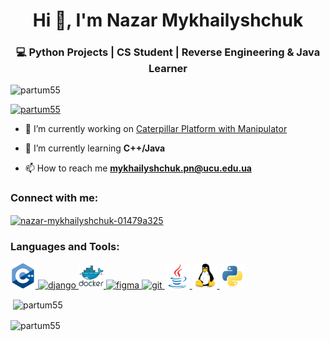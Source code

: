 <h1 align="center">Hi 👋, I'm Nazar Mykhailyshchuk</h1>
<h3 align="center">💻 Python Projects | CS Student | Reverse Engineering & Java Learner</h3>

<p align="left"> <img src="https://komarev.com/ghpvc/?username=partum55&label=Profile%20views&color=0e75b6&style=flat" alt="partum55" /> </p>

<p align="left"> <a href="https://github.com/ryo-ma/github-profile-trophy"><img src="https://github-profile-trophy.vercel.app/?username=partum55" alt="partum55" /></a> </p>

- 🔭 I’m currently working on [Caterpillar Platform with Manipulator](https://github.com/partum55/pj_platform_pok_2025)

- 🌱 I’m currently learning **C++/Java**

- 📫 How to reach me **mykhailyshchuk.pn@ucu.edu.ua**

<h3 align="left">Connect with me:</h3>
<p align="left">
<a href="https://linkedin.com/in/nazar-mykhailyshchuk-01479a325" target="blank"><img align="center" src="https://raw.githubusercontent.com/rahuldkjain/github-profile-readme-generator/master/src/images/icons/Social/linked-in-alt.svg" alt="nazar-mykhailyshchuk-01479a325" height="30" width="40" /></a>
</p>

<h3 align="left">Languages and Tools:</h3>
<p align="left"> <a href="https://www.w3schools.com/cpp/" target="_blank" rel="noreferrer"> <img src="https://raw.githubusercontent.com/devicons/devicon/master/icons/cplusplus/cplusplus-original.svg" alt="cplusplus" width="40" height="40"/> </a> <a href="https://www.djangoproject.com/" target="_blank" rel="noreferrer"> <img src="https://cdn.worldvectorlogo.com/logos/django.svg" alt="django" width="40" height="40"/> </a> <a href="https://www.docker.com/" target="_blank" rel="noreferrer"> <img src="https://raw.githubusercontent.com/devicons/devicon/master/icons/docker/docker-original-wordmark.svg" alt="docker" width="40" height="40"/> </a> <a href="https://www.figma.com/" target="_blank" rel="noreferrer"> <img src="https://www.vectorlogo.zone/logos/figma/figma-icon.svg" alt="figma" width="40" height="40"/> </a> <a href="https://git-scm.com/" target="_blank" rel="noreferrer"> <img src="https://www.vectorlogo.zone/logos/git-scm/git-scm-icon.svg" alt="git" width="40" height="40"/> </a> <a href="https://www.java.com" target="_blank" rel="noreferrer"> <img src="https://raw.githubusercontent.com/devicons/devicon/master/icons/java/java-original.svg" alt="java" width="40" height="40"/> </a> <a href="https://www.linux.org/" target="_blank" rel="noreferrer"> <img src="https://raw.githubusercontent.com/devicons/devicon/master/icons/linux/linux-original.svg" alt="linux" width="40" height="40"/> </a> <a href="https://www.python.org" target="_blank" rel="noreferrer"> <img src="https://raw.githubusercontent.com/devicons/devicon/master/icons/python/python-original.svg" alt="python" width="40" height="40"/> </a> </p>

<p>&nbsp;<img align="center" src="https://github-readme-stats.vercel.app/api?username=partum55&show_icons=true&locale=en" alt="partum55" /></p>

<p><img align="center" src="https://github-readme-streak-stats.herokuapp.com/?user=partum55&" alt="partum55" /></p>


